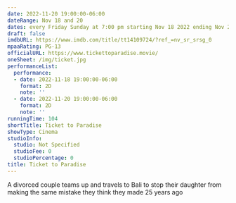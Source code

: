 ```yaml
---
date: 2022-11-20 19:00:00-06:00
dateRange: Nov 18 and 20
dates: every Friday Sunday at 7:00 pm starting Nov 18 2022 ending Nov 20 2022
draft: false
imdbURL: https://www.imdb.com/title/tt14109724/?ref_=nv_sr_srsg_0
mpaaRating: PG-13
officialURL: https://www.tickettoparadise.movie/
oneSheet: /img/ticket.jpg
performanceList:
  performance:
  - date: 2022-11-18 19:00:00-06:00
    format: 2D
    note: ''
  - date: 2022-11-20 19:00:00-06:00
    format: 2D
    note: ''
runningTime: 104
shortTitle: Ticket to Paradise
showType: Cinema
studioInfo:
  studio: Not Specified
  studioFee: 0
  studioPercentage: 0
title: Ticket to Paradise
---
```


A divorced couple teams up and travels to Bali to stop their daughter from making the same mistake they think they made 25 years ago